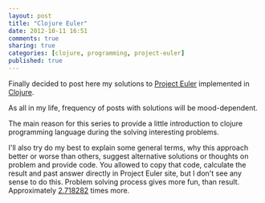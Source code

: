 ```yaml
---
layout: post
title: "Clojure Euler"
date: 2012-10-11 16:51
comments: true
sharing: true
categories: [clojure, programming, project-euler]
published: true
---
```


Finally decided to post here my solutions to [Project Euler](http://projecteuler.net/) implemented in [Clojure](http://clojure.org/).

<!-- more -->

As all in my life, frequency of posts with solutions will be mood-dependent.

The main reason for this series to provide a little introduction to clojure programming language during the solving interesting problems.

I'll also try do my best to explain some general terms, why this approach better or worse than others,
suggest alternative solutions or thoughts on problem and provide code.
You allowed to copy that code, calculate the result and past answer directly in Project Euler site, but I don't see any sense to do this.
Problem solving process gives more fun, than result. Approximately [2.718282](http://en.wikipedia.org/wiki/E_%28mathematical_constant%29) times more.
